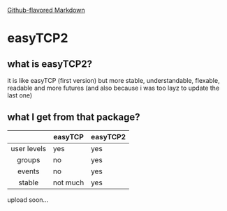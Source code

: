 [Github-flavored Markdown](https://guides.github.com/features/mastering-markdown/)
# easyTCP2

## what is easyTCP2?

it is like easyTCP (first version) but more stable, understandable, flexable, readable and more futures
(and also because i was too layz to update the last one)

## what I get from that package?
|             | easyTCP  | easyTCP2 |
|:-----------:|----------|----------|
| user levels |    yes   |    yes   |
| groups      |    no    |    yes   |
| events      |    no    |    yes   |
| stable      | not much |    yes   |

upload soon...
